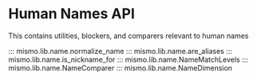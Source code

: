 # Human Names API

This contains utilities, blockers, and comparers relevant to human names

::: mismo.lib.name.normalize_name
::: mismo.lib.name.are_aliases
::: mismo.lib.name.is_nickname_for
::: mismo.lib.name.NameMatchLevels
::: mismo.lib.name.NameComparer
::: mismo.lib.name.NameDimension